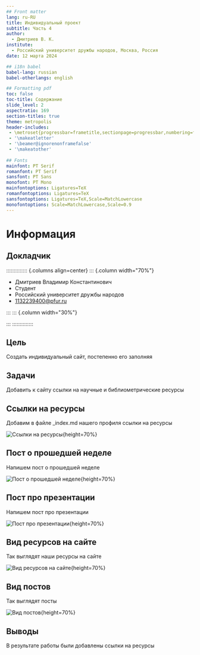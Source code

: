 ```yaml
---
## Front matter
lang: ru-RU
title: Индивидуальный проект
subtitle: Часть 4
author:
  - Дмитриев В. К.
institute:
  - Российский университет дружбы народов, Москва, Россия
date: 12 марта 2024

## i18n babel
babel-lang: russian
babel-otherlangs: english

## Formatting pdf
toc: false
toc-title: Содержание
slide_level: 2
aspectratio: 169
section-titles: true
theme: metropolis
header-includes:
 - \metroset{progressbar=frametitle,sectionpage=progressbar,numbering=fraction}
 - '\makeatletter'
 - '\beamer@ignorenonframefalse'
 - '\makeatother'
 
## Fonts
mainfont: PT Serif
romanfont: PT Serif
sansfont: PT Sans
monofont: PT Mono
mainfontoptions: Ligatures=TeX
romanfontoptions: Ligatures=TeX
sansfontoptions: Ligatures=TeX,Scale=MatchLowercase
monofontoptions: Scale=MatchLowercase,Scale=0.9
---
```


# Информация

## Докладчик

:::::::::::::: {.columns align=center}
::: {.column width="70%"}

  * Дмитриев Владимир Константинович
  * Студент
  * Российский университет дружбы народов
  * [1132239400@pfur.ru](mailto:1132239400@pfur.ru)

:::
::: {.column width="30%"}

:::
::::::::::::::

## Цель

Создать индивидуальный сайт, постепенно его заполняя

## Задачи

Добавить к сайту ссылки на научные и библиометрические ресурсы

## Ссылки на ресурсы

Добавим в файле _index.md нашего профиля ссылки на ресурсы 

![Ссылки на ресурсы](image/1.png){height=70%}

## Пост о прошедшей неделе

Напишем пост о прошедшей неделе 

![Пост о прошедшей неделе](image/2.png){height=70%}

## Пост про презентации

Напишем пост про презентации

![Пост про презентации](image/3.png){height=70%}

## Вид ресурсов на сайте

Так выглядят наши ресурсы на сайте

![Вид ресурсов на сайте](image/4.png){height=70%}

## Вид постов

Так выглядят посты

![Вид постов](image/5.png){height=70%}

## Выводы

В результате работы были добавлены ссылки на ресурсы
